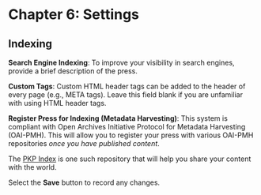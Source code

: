 # Chapter 6: Settings
## Indexing

**Search Engine Indexing**: To improve your visibility in search engines, provide a brief description of the press.

**Custom Tags**: Custom HTML header tags can be added to the header of every page (e.g., META tags). Leave this field blank if you are unfamiliar with using HTML header tags.

**Register Press for Indexing (Metadata Harvesting)**: This system is compliant with Open Archives Initiative Protocol for Metadata Harvesting (OAI-PMH). This will allow you to register your press with various OAI-PMH repositories *once you have published content*. 

The [PKP Index](http://index.pkp.sfu.ca) is one such repository that will help you share your content with the world.

Select the **Save** button to record any changes.

